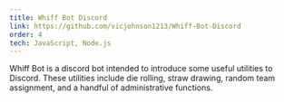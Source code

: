 ```yaml
---
title: Whiff Bot Discord
link: https://github.com/vicjohnson1213/Whiff-Bot-Discord
order: 4
tech: JavaScript, Node.js
---
```


Whiff Bot is a discord bot intended to introduce some useful utilities to Discord. These utilities include die rolling, straw drawing, random team assignment, and a handful of administrative functions.
